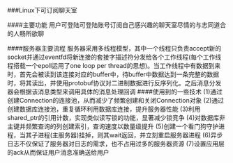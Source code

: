 ###Linux下可订阅聊天室

####主要功能
	用户可登陆可登陆账号订阅自己感兴趣的聊天室尽情的与志同道合的人畅所欲聊

####服务器主要流程
	服务器采用多线程模型，其中一个线程只负责accept新的socket并通过eventfd将新连接的套接字描述符分发给各个工作线程(每个工作线程搭载一个epoll运用了one loop per thread的思想)。当工作线程中有数据到来时，首先会被读到该连接对应的buffer中，待buffer中数据达到一条完整的数据时，将其读出，并使用protobuf协议对二进制数据进行反序列化。之后消息分发器会根据该消息类型来调用具体的消息处理回调
####使用到的一些技术
(1)通过创建Connection的连接池，从而减少了频繁创建和关闭Connection对象
(2)通过创建数据库连接池，重复循环利用数据库连接，提升服务器性能
(3)利用shared_ptr的引用计数，实现类似读写锁的功能，显著减少锁竞争
(4)对数据库非主键并频繁查询的列创建索引，查询速度以数量级提升
(5)创建一个看门狗守护进程，当其子进程(主服务器)挂掉，则其wait返回，并立刻重启服务器进程
(6)异步日志不仅保证了服务器对日志的需求，也不占用过多的服务器资源
(7)设置应用层的ack从而保证用户消息准确送给用户

